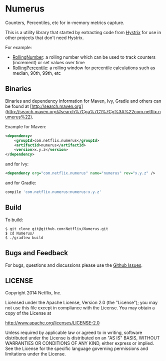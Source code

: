 Numerus
=======

Counters, Percentiles, etc for in-memory metrics capture.

This is a utility library that started by extracting code from [Hystrix](https://github.com/Netflix/Hystrix) for use in other projects that don't need Hystrix.

For example:

- [RollingNumber](https://github.com/Netflix/Numerus/blob/master/numerus/src/main/java/com/netflix/numerus/NumerusRollingNumber.java):  a rolling number which can be used to track counters (increment) or set values over time
- [RollingPercentile](https://github.com/Netflix/Numerus/blob/master/numerus/src/main/java/com/netflix/numerus/NumerusRollingPercentile.java): a rolling window for percentile calculations such as median, 90th, 99th, etc

## Binaries

Binaries and dependency information for Maven, Ivy, Gradle and others can be found at [http://search.maven.org](http://search.maven.org/#search%7Cga%7C1%7Cg%3A%22com.netflix.numerus%22).

Example for Maven:

```xml
<dependency>
    <groupId>com.netflix.numerus</groupId>
    <artifactId>numerus</artifactId>
    <version>x.y.z</version>
</dependency>
```
and for Ivy:

```xml
<dependency org="com.netflix.numerus" name="numerus" rev="x.y.z" />
```
and for Gradle:

```groovy
compile 'com.netflix.numerus:numerus:x.y.z'
```

## Build

To build:

```
$ git clone git@github.com:Netflix/Numerus.git
$ cd Numerus/
$ ./gradlew build
```


## Bugs and Feedback

For bugs, questions and discussions please use the [Github Issues](https://github.com/Netflix/Numerus/issues).

 
## LICENSE

Copyright 2014 Netflix, Inc.

Licensed under the Apache License, Version 2.0 (the "License");
you may not use this file except in compliance with the License.
You may obtain a copy of the License at

<http://www.apache.org/licenses/LICENSE-2.0>

Unless required by applicable law or agreed to in writing, software
distributed under the License is distributed on an "AS IS" BASIS,
WITHOUT WARRANTIES OR CONDITIONS OF ANY KIND, either express or implied.
See the License for the specific language governing permissions and
limitations under the License.
